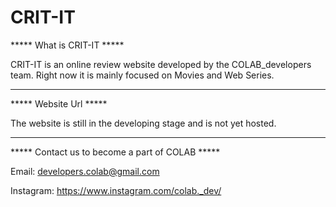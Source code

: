 # CRIT-IT
***** What is CRIT-IT *****

CRIT-IT is an online review website developed by the COLAB_developers team.
Right now it is mainly focused on Movies and Web Series.

--------------------

***** Website Url ***** 

The website is still in the developing stage and is not yet hosted.

--------------------------

***** Contact us to become a part of COLAB *****

Email: developers.colab@gmail.com

Instagram: https://www.instagram.com/colab._dev/

